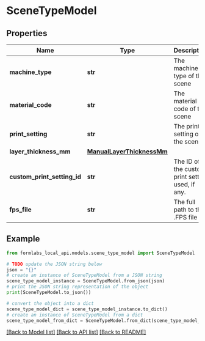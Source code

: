 # SceneTypeModel


## Properties

Name | Type | Description | Notes
------------ | ------------- | ------------- | -------------
**machine_type** | **str** | The machine type of the scene | 
**material_code** | **str** | The material code of the scene | 
**print_setting** | **str** | The print setting of the scene | [optional] 
**layer_thickness_mm** | [**ManualLayerThicknessMm**](ManualLayerThicknessMm.md) |  | 
**custom_print_setting_id** | **str** | The ID of the custom print setting used, if any. | [optional] 
**fps_file** | **str** | The full path to the .FPS file | 

## Example

```python
from formlabs_local_api.models.scene_type_model import SceneTypeModel

# TODO update the JSON string below
json = "{}"
# create an instance of SceneTypeModel from a JSON string
scene_type_model_instance = SceneTypeModel.from_json(json)
# print the JSON string representation of the object
print(SceneTypeModel.to_json())

# convert the object into a dict
scene_type_model_dict = scene_type_model_instance.to_dict()
# create an instance of SceneTypeModel from a dict
scene_type_model_from_dict = SceneTypeModel.from_dict(scene_type_model_dict)
```
[[Back to Model list]](../README.md#documentation-for-models) [[Back to API list]](../README.md#documentation-for-api-endpoints) [[Back to README]](../README.md)


